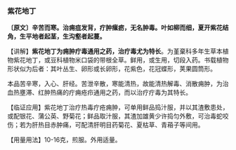 ### 紫花地丁

**〔原文〕辛苦而寒。治痈疽发背，疔肿瘰疬，无名肿毒。叶如柳而细，夏开紫花结角，生平地者起茎，生沟壑者起蔓。**

【讲解】**紫花地丁为痈肿疔毒通用之药，治疔毒尤为特长**。为堇棄科多年生草本植物紫花地丁，或豆科植物米口袋的带根全草。鲜用，或生用，切段入药。书载植物形状似为后者：其叶丛生、卵形或长卵形，花紫色，花冠蝶形，荚果圆筒形。

本品苦辛寒，入心、肝经。苦泄辛散，寒能清热，故能清热解毒、消散痈肿，为治血热壅滞、红肿热痛的疔痈疮疖通用之药，而以治疗疔毒为其特长。

【临证应用】紫花地丁治疗热毒疔疮痈肿，可单用鲜品捣汁服，并以其渣敷患处，或配银花、蒲公英、野菊花；鲜品取汁服，其渣加雄黄少许捣匀外敷，可治毒蛇咬伤；若为肝热目赤肿痛，可配清肝明目药菊花、夏枯草、青葙子等间用。

【用量用法】10-16克，煎服。外用适量。

